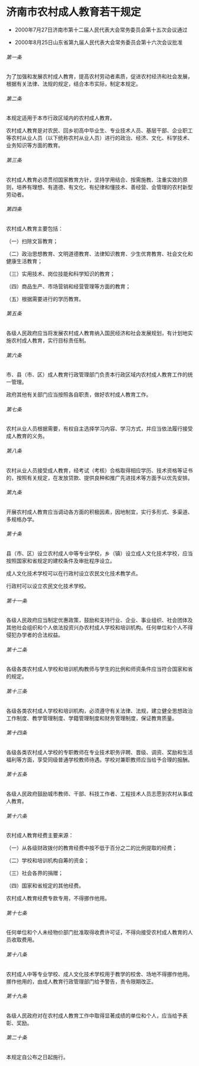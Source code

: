 # 济南市农村成人教育若干规定

- 2000年7月27日济南市第十二届人民代表大会常务委员会第十五次会议通过

- 2000年8月25日山东省第九届人民代表大会常务委员会第十六次会议批准

<!-- INFO END -->

###### 第一条

为了加强和发展农村成人教育，提高农村劳动者素质，促进农村经济和社会发展，根据有关法律、法规的规定，结合本市实际，制定本规定。

###### 第二条

本规定适用于本市行政区域内的农村成人教育。

农村成人教育是对农民、回乡初高中毕业生、专业技术人员、基层干部、企业职工等农村从业人员（以下统称农村从业人员）进行的政治、经济、文化、科学技术、业务知识等方面的教育。

###### 第三条

农村成人教育必须贯彻国家教育方针，坚持学用结合、按需施教、注重实效的原则，培养有理想、有道德、有文化、有纪律和懂技术、善经营、会管理的农村新型劳动者。

###### 第四条

农村成人教育主要包括：

（一）扫除文盲教育；

（二）政治思想教育、文明道德教育、法律知识教育、少生优育教育、社会文化和健康生活教育；

（三）实用技术、岗位技能和科学知识的教育；

（四）商品生产、市场营销和经营管理等方面的教育；

（五）根据需要进行的学历教育。

###### 第五条

各级人民政府应当将发展农村成人教育纳入国民经济和社会发展规划，有计划地实施农村成人教育，实行目标责任制。

###### 第六条

市、县（市、区）成人教育行政管理部门负责本行政区域内农村成人教育工作的统一管理。

政府其他有关部门应当按照各自职责，做好农村成人教育工作。

###### 第七条

农村从业人员根据需要，有权自主选择学习内容、学习方式，并应当依法履行接受成人教育的义务。

###### 第八条

农村从业人员接受成人教育，经考试（考核）合格取得相应学历、技术资格等证书的，按照有关规定，在发放贷款、提供良种和推广先进技术等方面予以优先安排。

###### 第九条

开展农村成人教育应当调动各方面的积极因素，因地制宜，实行多形式、多渠道、多规格办学。

###### 第十条

县（市、区）设立农村成人中等专业学校，乡（镇）设立成人文化技术学校，应当按照国家和省规定的建校条件及审批程序设立。

成人文化技术学校可以在行政村设立农民文化技术教学点。

行政村可以设立农民文化技术学校。

###### 第十一条

各级人民政府应当制定优惠政策，鼓励和支持行业、企业、事业组织、社会团体及其他社会组织和个人依法投资兴办农村成人学校和培训机构。任何单位和个人不得侵犯办学者的合法权益。

###### 第十二条

各级各类农村成人学校和培训机构教师与学生的比例和师资条件应当符合国家和省的规定。

###### 第十三条

各级各类农村成人学校和培训机构，必须遵守有关法律、法规，建立健全思想政治工作制度、教学管理制度、学籍管理制度和财务管理制度，保证教育质量。

###### 第十四条

各级各类农村成人学校的专职教师在专业技术职务评聘、晋级、调资、奖励和生活福利等方面，享受同级普通学校教师待遇。学校对兼职教师应当给予合理的报酬。

###### 第十五条

各级人民政府鼓励城市教师、干部、科技工作者、工程技术人员志愿到农村从事成人教育。

###### 第十六条

农村成人教育经费主要来源：

（一）从各级财政拨付的教育经费中按不低于百分之二的比例提取的经费；

（二）学校和培训机构自筹的资金；

（三）社会各界的捐赠；

（四）国家和省规定的其他经费。

农村成人教育经费专款专用，不得挪作他用。

###### 第十七条

任何单位和个人未经物价部门批准取得收费许可证，不得向接受农村成人教育的人员收取费用。

###### 第十八条

农村成人中等专业学校、成人文化技术学校用于教学的校舍、场地不得挪作他用。挪作他用的，由成人教育行政管理部门给予警告，责令限期改正。

###### 第十九条

各级人民政府对在农村成人教育工作中取得显著成绩的单位和个人，应当给予表彰、奖励。

###### 第二十条

本规定自公布之日起施行。
